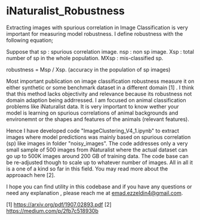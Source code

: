 # iNaturalist_Robustness

Extracting images with spurious correlation in Image Classification is very important for measuring model robustness. I define robustness with the following equation;

Suppose that 
sp       : spurious correlation image.
nsp      : non sp image. 
Xsp      : total number of sp in the whole population. 
MXsp     : mis-classified sp. 

robustness = Msp / Xsp. (accuracy in the population of sp images)


Most important publication on image classification robustness measure it on either synthetic or some benchmark dataset in a different domain [1] . I think that this method lacks objectivity and relevance because its robustness not domain adaption being addrressed. I am focused on animal classification problems like iNaturalist data. It is very important to know wether your model is learning on spurious correlations of animal backgrounds and environemnt or the shapes and features of the animals (relevant features). 

Hence I have developed code "ImageClustering_V4_1.ipynb" to extract images where model predictions was mainly based on spurious correlation (sp) like images in folder "noisy_images". The code addresses only a very small sample of 500 images from iNaturalist where the actual dataset can go up to 500K images around 200 GB of training data. The code base can be re-adjusted though to scale up to whatever number of images. All in all it is a one of a kind so far in this field. You may read more about the approaach here [2].

I hope you can find utility in this codebase and if you have any questions or need any explanation , please reach me at emad.ezzeldin4@gmail.com.


[1] https://arxiv.org/pdf/1907.02893.pdf
[2] https://medium.com/p/2fb7c518930b
